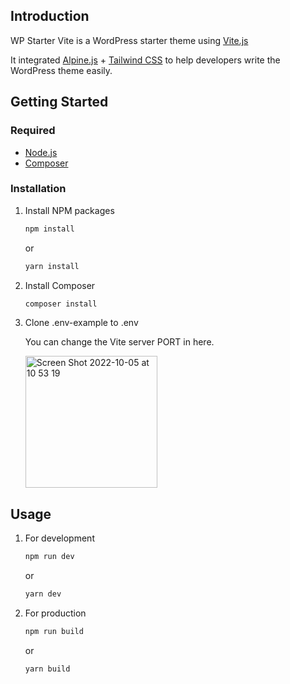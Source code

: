 <!-- Introduction -->
## Introduction

WP Starter Vite is a WordPress starter theme using <a href="https://vitejs.dev/">Vite.js</a>

It integrated <a href="https://alpinejs.dev/">Alpine.js</a> + <a href="https://tailwindcss.com/">Tailwind CSS</a> to help developers write the WordPress theme easily.

<!-- GETTING STARTED -->
## Getting Started

### Required

* <a href="https://nodejs.org/en/download/">Node.js</a>
* <a href="https://getcomposer.org/download/">Composer</a>

### Installation

1. Install NPM packages
   ```sh
   npm install
   ```
   or
   ```sh
   yarn install
   ```

2. Install Composer
   ```sh
   composer install
   ```

3. Clone .env-example to .env

   You can change the Vite server PORT in here.
   
   <img width="211" alt="Screen Shot 2022-10-05 at 10 53 19" src="https://user-images.githubusercontent.com/14347913/193977916-15a2dba9-e135-4c39-9754-22ca49c9c74d.png">


<!-- USAGE EXAMPLES -->
## Usage

1. For development
   ```sh
   npm run dev
   ```
   or
   ```sh
   yarn dev
   ```

2. For production
   ```sh
   npm run build
   ```
   or
   ```sh
   yarn build
   ```
